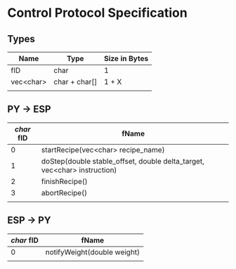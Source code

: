 # Control Protocol Specification

## Types
| Name       | Type          | Size in Bytes |
| ---------- | ------------- | ------------- |
| fID        | char          | 1             |
| vec\<char> | char + char[] | 1 + X      |
|            |               |               |

## PY -> ESP
| *char* fID | fName                                                                     |
| ---------- | ------------------------------------------------------------------------- |
| 0          | startRecipe(vec\<char> recipe_name)                                       |
| 1          | doStep(double stable_offset, double delta_target, vec\<char> instruction) |
| 2          | finishRecipe()                                                            |
| 3          | abortRecipe()                                                             |
|            |                                                                           |

## ESP -> PY
| *char* fID | fName                       |
| ---------- | --------------------------- |
| 0          | notifyWeight(double weight) |
|            |                             |
